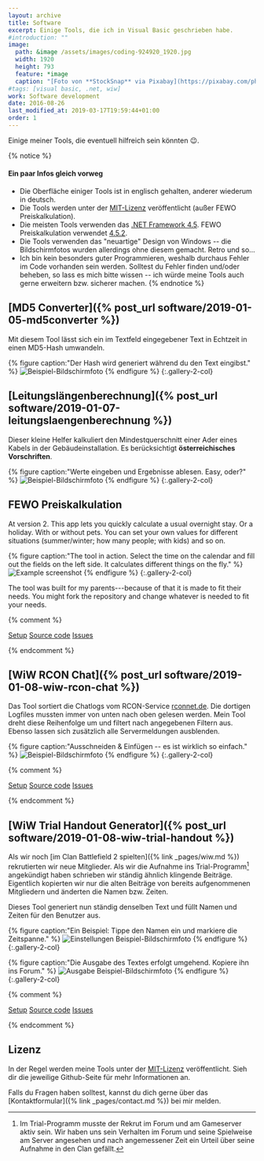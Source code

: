 ```yaml
---
layout: archive
title: Software
excerpt: Einige Tools, die ich in Visual Basic geschrieben habe.
#introduction: ""
image: 
  path: &image /assets/images/coding-924920_1920.jpg
  width: 1920
  height: 793
  feature: *image
  caption: "[Foto von **StockSnap** via Pixabay](https://pixabay.com/photo-924920/)"
#tags: [visual basic, .net, wiw]
work: Software development
date: 2016-08-26
last_modified_at: 2019-03-17T19:59:44+01:00
order: 1
---
```


Einige meiner Tools, die eventuell hilfreich sein könnten :wink:.

{% notice %}
#### Ein paar Infos gleich vorweg

- Die Oberfläche einiger Tools ist in englisch gehalten, anderer wiederum in 
  deutsch.
- Die Tools werden unter der [MIT-Lizenz](#lizenz) veröffentlicht (außer FEWO
  Preiskalkulation).
- Die meisten Tools verwenden das
  [.NET Framework 4.5](https://www.microsoft.com/de-at/download/details.aspx?id=30653).
  FEWO Preiskalkulation verwendet
  [4.5.2](https://www.microsoft.com/de-at/download/details.aspx?id=42643).
- Die Tools verwenden das "neuartige" Design von Windows -- die Bildschirmfotos
  wurden allerdings ohne diesem gemacht. Retro und so...
- Ich bin kein besonders guter Programmieren, weshalb durchaus Fehler im Code
  vorhanden sein werden. Solltest du Fehler finden und/oder beheben, so lass es
  mich bitte wissen -- ich würde meine Tools auch gerne erweitern bzw. sicherer
  machen.
{% endnotice %}

## [MD5 Converter]({% post_url software/2019-01-05-md5converter %})

Mit diesem Tool lässt sich ein im Textfeld eingegebener Text in Echtzeit in einen
MD5-Hash umwandeln.

{% figure caption:"Der Hash wird generiert während du den Text eingibst." %}
  ![Beispiel-Bildschirmfoto](/assets/images/md5convert.jpg)
{% endfigure %}
{:.gallery-2-col}

## [Leitungslängenberechnung]({% post_url software/2019-01-07-leitungslaengenberechnung %})

Dieser kleine Helfer kalkuliert den Mindestquerschnitt einer Ader eines Kabels
in der Gebäudeinstallation. Es berücksichtigt **österreichisches Vorschriften**.

{% figure caption:"Werte eingeben und Ergebnisse ablesen. Easy, oder?" %}
  ![Beispiel-Bildschirmfoto](/assets/images/leitungslaengenberechnung.jpg)
{% endfigure %}
{:.gallery-2-col}

## FEWO Preiskalkulation

At version 2. This app lets you quickly calculate a usual overnight stay. Or a holiday. With or without pets. You can set your own values for different situations (summer/winter; how many people; with kids) and so on.

{% figure caption:"The tool in action. Select the time on the calendar and fill out the fields on the left side. It calculates different things on the fly." %}
  ![Example screenshot](/assets/images/fewo-preis.jpg)
{% endfigure %}
{:.gallery-2-col}

The tool was built for my parents---because of that it is made to fit their needs. You might fork the repository and change whatever is needed to fit your needs.

{% comment %}
<p markdown="0">
  <a href="https://tools.dore.pw/Fewo-Preis/setup.exe" class="btn">Setup</a>
  <a href="https://github.com/freefallcid/Preiskalkulation-2" class="btn">Source code</a>
  <a href="https://github.com/freefallcid/Preiskalkulation-2/issues" class="btn">Issues</a>
</p>
{% endcomment %}

## [WiW RCON Chat]({% post_url software/2019-01-08-wiw-rcon-chat %})

Das Tool sortiert die Chatlogs vom RCON-Service [rconnet.de](http://rconnet.de/).
Die dortigen Logfiles mussten immer von unten nach oben gelesen werden. Mein Tool
dreht diese Reihenfolge um und filtert nach angegebenen Filtern aus. Ebenso lassen
sich zusätzlich alle Servermeldungen ausblenden.

{% figure caption:"Ausschneiden & Einfügen -- es ist wirklich so einfach." %}
  ![Beispiel-Bildschirmfoto](/assets/images/wiw-rcon-chat.jpg)
{% endfigure %}
{:.gallery-2-col}

{% comment %}
<p markdown="0">
  <a href="https://tools.dore.pw/WiW-RCON-Chat/setup.exe" class="btn">Setup</a>
  <a href="https://github.com/freefallcid/wiw-rcon-chat" class="btn">Source code</a>
  <a href="https://github.com/freefallcid/wiw-rcon-chat/issues" class="btn">Issues</a>
</p>
{% endcomment %}

## [WiW Trial Handout Generator]({% post_url software/2019-01-08-wiw-trial-handout %})

Als wir noch [im Clan Battlefield 2 spielten]({% link _pages/wiw.md %}) rekrutierten
wir neue Mitglieder. Als wir die Aufnahme ins Trial-Programm[^trial] angekündigt
haben schrieben wir ständig ähnlich klingende Beiträge. Eigentlich kopierten wir
nur die alten Beiträge von bereits aufgenommenen Mitgliedern und änderten die
Namen bzw. Zeiten.

[^trial]: Im Trial-Programm musste der Rekrut im Forum und am Gameserver aktiv sein. Wir haben uns sein Verhalten im Forum und seine Spielweise am Server angesehen und nach angemessener Zeit ein Urteil über seine Aufnahme in den Clan gefällt.

Dieses Tool generiert nun ständig denselben Text und füllt Namen und Zeiten für
den Benutzer aus.

{% figure caption:"Ein Beispiel: Tippe den Namen ein und markiere die Zeitspanne." %}
  ![Einstellungen Beispiel-Bildschirmfoto](/assets/images/wiw-trial-handout.jpg)
{% endfigure %}
{:.gallery-2-col}

{% figure caption:"Die Ausgabe des Textes erfolgt umgehend. Kopiere ihn ins Forum." %}
  ![Ausgabe Beispiel-Bildschirmfoto](/assets/images/wiw-trial-handout-2.jpg)
{% endfigure %}
{:.gallery-2-col}

{% comment %}
<p markdown="0">
  <a href="https://tools.dore.pw/WiW-Trial-Handout-Generator/setup.exe" class="btn">Setup</a>
  <a href="https://github.com/freefallcid/wiw-trial-handout" class="btn">Source code</a>
  <a href="https://github.com/freefallcid/wiw-trial-handout/issues" class="btn">Issues</a>
</p>
{% endcomment %}

## Lizenz

In der Regel werden meine Tools unter der
[MIT-Lizenz](https://opensource.org/licenses/MIT) veröffentlicht. Sieh dir
die jeweilige Github-Seite für mehr Informationen an.

Falls du Fragen haben solltest, kannst du dich gerne über das
[Kontaktformular]({% link _pages/contact.md %}) bei mir melden. 
